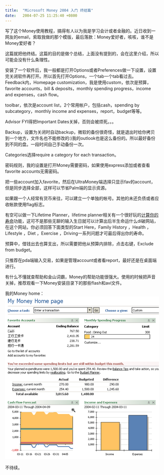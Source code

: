 ```yaml
---
title:  "Microsoft Money 2004 入门 终结篇"
date:   2004-07-25 11:25:40 +0800
---
```


写了这个Money使用教程，搞得有人以为我是学习会计或者金融的。近日收到一网友的email，索取我做的那个模版，最后落款：Money爱好者，咳咳，谁不是Money爱好者？  

这篇就把他终结。这篇的目的是做个总结，上面没有提到的，会在这里介绍，所以可能会没有什么条理性。  

安装了一个软件后，我一般都是打开Options或者Preferences做一下设置，设置完关闭软件再打开。所以首先打开Options，一个tab一个tab看过去。  
Feedback内，Homepage customization，我是使用custom，依次是预算，favorite accounts，bill & deposits，monthly spending progress，income and expenses，cash flow。  

toolbar，依次是account list，2个常用帐户，包括cash，spending by subcategory，monthly income and expenses，report，budget等等。  

Advisor FYI得把Important Dates关掉，否则会被烦死。。。  

Backup，设置为关闭时自动backup，微软的备份很奇怪，就是退出时给你拷贝到一个地方，文件名也不能修改的:)我的outlook也是这么备份的。所以最好备份到不同的盘。一段时间自己手动备份一次。  

Categories选择require a category for each transaction。  

密码规则，我的设置是打开Money需要密码，如果使用express添加或者查看favorite accounts无需密码。  

把一些account加入favorite，然后在UltraMoney端选择只显示fav的account，但是同步选择全部，这样可以节省Palm端的显示资源。  

如果跟一个人经常有货币来往，可以建立一个单独的帐号。其他的未还负债或者应收帐款使用flag标志。  

有空可以做一下Lifetime Planner，lifetime planner相关有一个很好玩的[计算你的寿命](http://moneycentral.msn.com/investor/calcs/n_expect/main.asp)功能，这可不是那些无聊的输入生日就可以计算出后半生命运什么di破网站，在这个网站，你必须回答下面类型的Start Here，Family History ，Health ，Lifestyle ，Diet ，Exercise ，Driving一系列问题才可最后得出你的寿命。  

预算中，借钱出去也算支出，所以需要把他从预算内排除，点击右键，Exclude from budget。  

只推荐在pda端输入交易，如果是管理account或者看report，最好还是在桌面端进行。  

有什么不懂就查帮助和金山词霸，Money的帮助功能很强大。使用的时候把声音关掉，推荐观看一下Money安装目录下的那些flash和avi文件。  

我的Money home：  
![](/images/2011/money/home.gif)  

不待续。  

